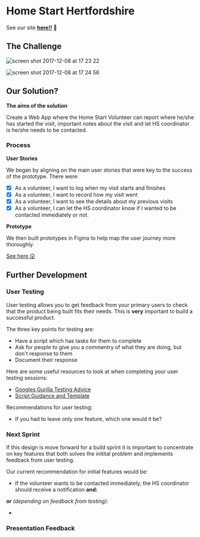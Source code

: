 # Home Start Hertfordshire
See our site __[here!!](https://hsherts.surge.sh)__ :eyes: 

## The Challenge

![screen shot 2017-12-08 at 17 23 22](https://user-images.githubusercontent.com/23295662/33777410-9fd5a006-dc3c-11e7-9dfd-a0416e2568e7.png)

![screen shot 2017-12-08 at 17 24 56](https://user-images.githubusercontent.com/23295662/33777443-c0af038a-dc3c-11e7-8eb6-87695e87ad8b.png)

## Our Solution?

**The aims of the solution**

Create a Web App where the Home Start Volunteer can report where he/she has started the visit, important notes about the visit and let HS coordinator is he/she needs to be contacted.

### Process 

__User Stories__

We began by aligning on the main user stories that were key to the success of the prototype. There were:

- [x] As a volunteer, I want to log when my visit starts and finishes
- [x] As a volunteer, I want to record how my visit went
- [x] As a volunteer, I want to see the details about my previous visits 
- [x] As a volunteer, I can let the HS coordinator know if I wanted to be contacted immediately or not.

__Prototype__  
  
We then built prototypes in Figma to help map the user journey more thoroughly.

[See here :astonished:](https://projects.invisionapp.com/share/U8ET0S64P#/screens/267657741)


## Further Development
### User Testing
User testing allows you to get feedback from your primary users to check that the product being built fits their needs. This is __very__ important to build a successful product. 

The three key points for testing are:
- Have a script which has tasks for them to complete
- Ask for people to give you a commentry of what they are doing, but don't response to them
- Document their response

Here are some useful resources to look at when completing your user testing sessions:
- [Googles Gurilla Testing Advice](https://www.youtube.com/watch?v=0YL0xoSmyZI&feature=youtu.be)
- [Script Guidance and Template](https://github.com/foundersandcoders/master-reference/blob/master/coursebook/weeks-10-12/user-testing.md#1-planning)

Recommendations for user testing:

 * If you had to leave only one feature, which one would it be? 
 

### Next Sprint
If this design is move forward for a build sprint it is important to concentrate on key features that both solves the initital problem and implements feedback from user testing.

Our current recommendation for initial features would be:

* If the volunteer wants to be contacted immediately, the HS coordinator should receive a notification
__and:__ 


__or__ _*(depending on feedback from testing)*_:

* 


### Presentation Feedback



